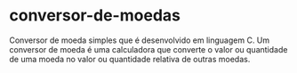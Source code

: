 # conversor-de-moedas
Conversor de moeda simples que é desenvolvido em linguagem C. Um conversor de moeda é uma calculadora que converte o valor ou quantidade de uma moeda no valor ou quantidade relativa de outras moedas.
